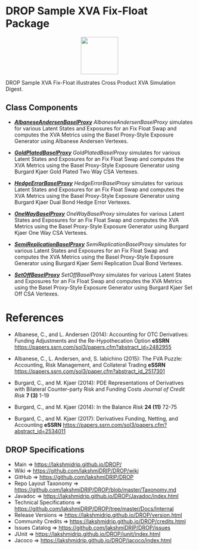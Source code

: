 # DROP Sample XVA Fix-Float Package

<p align="center"><img src="https://github.com/lakshmiDRIP/DROP/blob/master/DRIP_Logo.gif?raw=true" width="100"></p>

DROP Sample XVA Fix-Float illustrates Cross Product XVA Simulation Digest.


## Class Components

 * [***AlbaneseAndersenBaselProxy***](https://github.com/lakshmiDRIP/DROP/tree/master/src/main/java/org/drip/sample/xvafixfloat/AlbaneseAndersenBaselProxy.java)
 <i>AlbaneseAndersenBaselProxy</i> simulates for various Latent States and Exposures for an Fix Float Swap and computes the XVA Metrics using the Basel Proxy-Style Exposure Generator using Albanese Andersen Vertexes.

 * [***GoldPlatedBaselProxy***](https://github.com/lakshmiDRIP/DROP/tree/master/src/main/java/org/drip/sample/xvafixfloat/GoldPlatedBaselProxy.java)
 <i>GoldPlatedBaselProxy</i> simulates for various Latent States and Exposures for an Fix Float Swap and computes the XVA Metrics using the Basel Proxy-Style Exposure Generator using Burgard Kjaer Gold Plated Two Way CSA Vertexes.

 * [***HedgeErrorBaselProxy***](https://github.com/lakshmiDRIP/DROP/tree/master/src/main/java/org/drip/sample/xvafixfloat/HedgeErrorBaselProxy.java)
 <i>HedgeErrorBaselProxy</i> simulates for various Latent States and Exposures for an Fix Float Swap and computes the XVA Metrics using the Basel Proxy-Style Exposure Generator using Burgard Kjaer Dual Bond Hedge Error Vertexes.

 * [***OneWayBaselProxy***](https://github.com/lakshmiDRIP/DROP/tree/master/src/main/java/org/drip/sample/xvafixfloat/OneWayBaselProxy.java)
 <i>OneWayBaselProxy</i> simulates for various Latent States and Exposures for an Fix Float Swap and computes the XVA Metrics using the Basel Proxy-Style Exposure Generator using Burgard Kjaer One Way CSA Vertexes.

 * [***SemiReplicationBaselProxy***](https://github.com/lakshmiDRIP/DROP/tree/master/src/main/java/org/drip/sample/xvafixfloat/SemiReplicationBaselProxy.java)
 <i>SemiReplicationBaselProxy</i> simulates for various Latent States and Exposures for an Fix Float Swap and computes the XVA Metrics using the Basel Proxy-Style Exposure Generator using Burgard Kjaer Semi Replication Dual Bond Vertexes.

 * [***SetOffBaselProxy***](https://github.com/lakshmiDRIP/DROP/tree/master/src/main/java/org/drip/sample/xvafixfloat/SetOffBaselProxy.java)
 <i>SetOffBaselProxy</i> simulates for various Latent States and Exposures for an Fix Float Swap and computes the XVA Metrics using the Basel Proxy-Style Exposure Generator using Burgard Kjaer Set Off CSA Vertexes.


# References

 * Albanese, C., and L. Andersen (2014): Accounting for OTC Derivatives: Funding Adjustments and the Re-Hypothecation Option <b>eSSRN</b> https://papers.ssrn.com/sol3/papers.cfm?abstract_id=2482955

 * Albanese, C., L. Andersen, and, S. Iabichino (2015): The FVA Puzzle: Accounting, Risk Management, and Collateral Trading <b>eSSRN</b> https://papers.ssrn.com/sol3/paper.cfm?abstract_id_2517301

 * Burgard, C., and M. Kjaer (2014): PDE Representations of Derivatives with Bilateral Counter-party Risk and Funding Costs <i>Journal of Credit Risk</i> <b>7 (3)</b> 1-19

 * Burgard, C., and M. Kjaer (2014): In the Balance <i>Risk</i> <b>24 (11)</b> 72-75

 * Burgard, C., and M. Kjaer (2017): Derivatives Funding, Netting, and Accounting <b>eSSRN</b> https://papers.ssrn.com/sol3/papers.cfm?abstract_id=2534011


## DROP Specifications

 * Main                     => https://lakshmidrip.github.io/DROP/
 * Wiki                     => https://github.com/lakshmiDRIP/DROP/wiki
 * GitHub                   => https://github.com/lakshmiDRIP/DROP
 * Repo Layout Taxonomy     => https://github.com/lakshmiDRIP/DROP/blob/master/Taxonomy.md
 * Javadoc                  => https://lakshmidrip.github.io/DROP/Javadoc/index.html
 * Technical Specifications => https://github.com/lakshmiDRIP/DROP/tree/master/Docs/Internal
 * Release Versions         => https://lakshmidrip.github.io/DROP/version.html
 * Community Credits        => https://lakshmidrip.github.io/DROP/credits.html
 * Issues Catalog           => https://github.com/lakshmiDRIP/DROP/issues
 * JUnit                    => https://lakshmidrip.github.io/DROP/junit/index.html
 * Jacoco                   => https://lakshmidrip.github.io/DROP/jacoco/index.html
